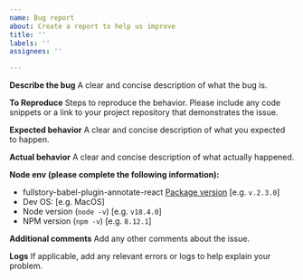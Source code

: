 ```yaml
---
name: Bug report
about: Create a report to help us improve
title: ''
labels: ''
assignees: ''

---
```


**Describe the bug**
A clear and concise description of what the bug is.

**To Reproduce**
Steps to reproduce the behavior. Please include any code snippets or a link to your project repository that demonstrates the issue.

**Expected behavior**
A clear and concise description of what you expected to happen.

**Actual behavior**
A clear and concise description of what actually happened.

**Node env (please complete the following information):**
 - fullstory-babel-plugin-annotate-react [Package version](https://github.com/fullstorydev/fullstory-babel-plugin-annotate-react/tags) [e.g. `v.2.3.0`]
 - Dev OS: [e.g. MacOS]
 - Node version (`node -v`) [e.g. `v18.4.0`]
 - NPM version (`npm -v`) [e.g. `8.12.1`]

**Additional comments**
Add any other comments about the issue.

**Logs**
If applicable, add any relevant errors or logs to help explain your problem.